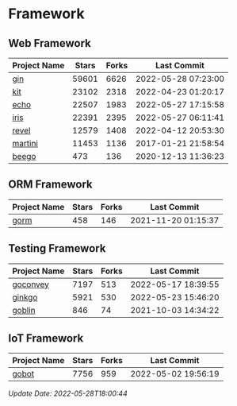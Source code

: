 # Framework

## Web Framework
| Project Name | Stars | Forks | Last Commit |
| ------------ | ----- | ----- | ----------- |
| [gin](https://github.com/gin-gonic/gin) | 59601 | 6626 | 2022-05-28 07:23:00 |
| [kit](https://github.com/go-kit/kit) | 23102 | 2318 | 2022-04-23 01:20:17 |
| [echo](https://github.com/labstack/echo) | 22507 | 1983 | 2022-05-27 17:15:58 |
| [iris](https://github.com/kataras/iris) | 22391 | 2395 | 2022-05-27 06:11:41 |
| [revel](https://github.com/revel/revel) | 12579 | 1408 | 2022-04-12 20:53:30 |
| [martini](https://github.com/go-martini/martini) | 11453 | 1136 | 2017-01-21 21:58:54 |
| [beego](https://github.com/astaxie/beego) | 473 | 136 | 2020-12-13 11:36:23 |

## ORM Framework
| Project Name | Stars | Forks | Last Commit |
| ------------ | ----- | ----- | ----------- |
| [gorm](https://github.com/jinzhu/gorm) | 458 | 146 | 2021-11-20 01:15:37 |

## Testing Framework
| Project Name | Stars | Forks | Last Commit |
| ------------ | ----- | ----- | ----------- |
| [goconvey](https://github.com/smartystreets/goconvey) | 7197 | 513 | 2022-05-17 18:39:55 |
| [ginkgo](https://github.com/onsi/ginkgo) | 5921 | 530 | 2022-05-23 15:46:20 |
| [goblin](https://github.com/franela/goblin) | 846 | 74 | 2021-10-03 14:34:22 |

## IoT Framework
| Project Name | Stars | Forks | Last Commit |
| ------------ | ----- | ----- | ----------- |
| [gobot](https://github.com/hybridgroup/gobot) | 7756 | 959 | 2022-05-02 19:56:19 |

*Update Date: 2022-05-28T18:00:44*
